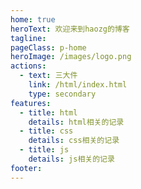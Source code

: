 ```yaml
---
home: true
heroText: 欢迎来到haozg的博客
tagline: 
pageClass: p-home
heroImage: /images/logo.png
actions:
  - text: 三大件
    link: /html/index.html
    type: secondary
features:
  - title: html
    details: html相关的记录
  - title: css
    details: css相关的记录
  - title: js
    details: js相关的记录
footer: 
---
```

